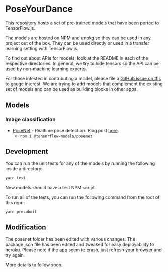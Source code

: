 # PoseYourDance

This repository hosts a set of pre-trained models that have been ported to
TensorFlow.js.

The models are hosted on NPM and unpkg so they can be used in any project out of the box. They can be used directly or used in a transfer learning
setting with TensorFlow.js.

To find out about APIs for models, look at the README in each of the respective
directories. In general, we try to hide tensors so the API can be used by
non-machine learning experts.

For those intested in contributing a model, please file a [GitHub issue on tfjs](https://github.com/tensorflow/tfjs/issues) to gauge
interest. We are trying to add models that complement the existing set of models
and can be used as building blocks in other apps.

## Models

### Image classification
- [PoseNet](https://github.com/tensorflow/tfjs-models/tree/master/posenet) - Realtime pose detection. Blog post [here](https://medium.com/tensorflow/real-time-human-pose-estimation-in-the-browser-with-tensorflow-js-7dd0bc881cd5).
  - `npm i @tensorflow-models/posenet`


## Development

You can run the unit tests for any of the models by running the following
inside a directory:

`yarn test`

New models should have a test NPM script.

To run all of the tests, you can run the following command from the root of this
repo:

`yarn presubmit`


## Modification

The posenet folder has been edited with various changes. The package.json file has been edited and tweaked for easy deployability to heroku. Please note if the [app](https://poseyourdance.herokuapp.com) seem to crash, just refresh your browser and try again.

More details to follow soon.
